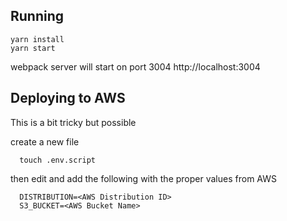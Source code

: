 ## Running

```
yarn install
yarn start
```

webpack server will start on port 3004 http://localhost:3004


## Deploying to AWS

This is a bit tricky but possible

create a new file

```
  touch .env.script
```

then edit and add the following with the proper values from AWS

```
  DISTRIBUTION=<AWS Distribution ID>
  S3_BUCKET=<AWS Bucket Name>
```